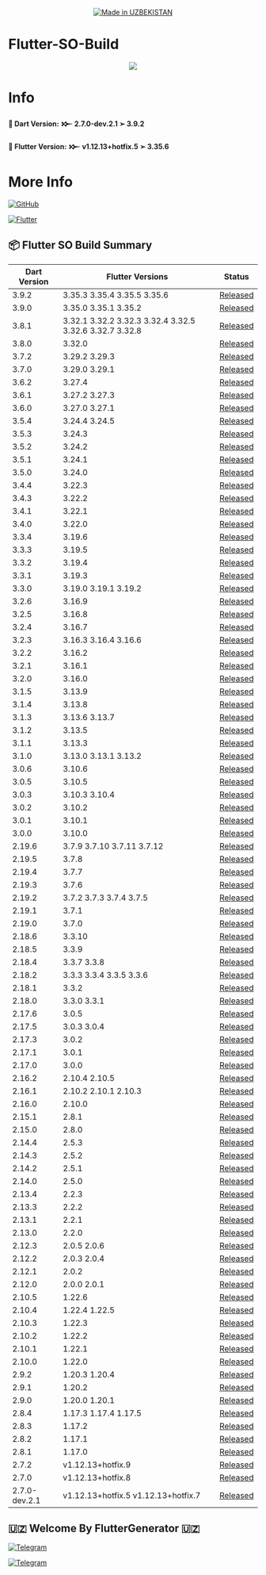 <p align="center">
<a href="https://t.me/linkuzbio"><img title="Made in UZBEKISTAN" src="https://img.shields.io/badge/MADE%20IN-UZBEKISTAN-SCRIPT?colorA=%23ff8100&colorB=%23017e40&colorC=%23ff0000&style=for-the-badge"></a>
</p>

<a name="readme-top"></a>


# Flutter-SO-Build


<p align="center"> 
<a href="https://t.me/linkuzbio"><img src="https://readme-typing-svg.herokuapp.com?font=Fira+Code&weight=800&size=35&pause=1000&color=F74848&center=true&vCenter=true&random=false&width=435&lines=Flutter-SO-Build" /></a>
</p>


# Info

**🚀 Dart Version: 𒁍 2.7.0-dev.2.1 ➢ 3.9.2**

**🚀 Flutter Version: 𒁍 v1.12.13+hotfix.5 ➢ 3.35.6**


# More Info

[![GitHub](https://img.shields.io/badge/GitHub-%2312100E?style=for-the-badge&logo=github&logoColor=white)](https://github.com/flutter)

[![Flutter](https://img.shields.io/badge/Flutter-%2302569B?style=for-the-badge&logo=flutter&logoColor=white)](https://docs.flutter.dev/install/archive)

📦 Flutter SO Build Summary
-------

| Dart Version | Flutter Versions | Status |
|-------------|------------------|--------|
| 3.9.2 | 3.35.3 3.35.4 3.35.5 3.35.6 | [Released](https://github.com/FlutterGenerator/Flutter-SO-Build/releases/tag/v3.9.2) |
| 3.9.0 | 3.35.0 3.35.1 3.35.2 | [Released](https://github.com/FlutterGenerator/Flutter-SO-Build/releases/tag/v3.9.0) |
| 3.8.1 | 3.32.1 3.32.2 3.32.3 3.32.4 3.32.5 3.32.6 3.32.7 3.32.8 | [Released](https://github.com/FlutterGenerator/Flutter-SO-Build/releases/tag/v3.8.1) |
| 3.8.0 | 3.32.0 | [Released](https://github.com/FlutterGenerator/Flutter-SO-Build/releases/tag/v3.8.0) |
| 3.7.2 | 3.29.2 3.29.3 | [Released](https://github.com/FlutterGenerator/Flutter-SO-Build/releases/tag/v3.7.2) |
| 3.7.0 | 3.29.0 3.29.1 | [Released](https://github.com/FlutterGenerator/Flutter-SO-Build/releases/tag/v3.7.0) |
| 3.6.2 | 3.27.4 | [Released](https://github.com/FlutterGenerator/Flutter-SO-Build/releases/tag/v3.6.2) |
| 3.6.1 | 3.27.2 3.27.3 | [Released](https://github.com/FlutterGenerator/Flutter-SO-Build/releases/tag/v3.6.1) |
| 3.6.0 | 3.27.0 3.27.1 | [Released](https://github.com/FlutterGenerator/Flutter-SO-Build/releases/tag/v3.6.0) |
| 3.5.4 | 3.24.4 3.24.5 | [Released](https://github.com/FlutterGenerator/Flutter-SO-Build/releases/tag/v3.5.4) |
| 3.5.3 | 3.24.3 | [Released](https://github.com/FlutterGenerator/Flutter-SO-Build/releases/tag/v3.5.3) |
| 3.5.2 | 3.24.2 | [Released](https://github.com/FlutterGenerator/Flutter-SO-Build/releases/tag/v3.5.2) |
| 3.5.1 | 3.24.1 | [Released](https://github.com/FlutterGenerator/Flutter-SO-Build/releases/tag/v3.5.1) |
| 3.5.0 | 3.24.0 | [Released](https://github.com/FlutterGenerator/Flutter-SO-Build/releases/tag/v3.5.0) |
| 3.4.4 | 3.22.3 | [Released](https://github.com/FlutterGenerator/Flutter-SO-Build/releases/tag/v3.4.4) |
| 3.4.3 | 3.22.2 | [Released](https://github.com/FlutterGenerator/Flutter-SO-Build/releases/tag/v3.4.3) |
| 3.4.1 | 3.22.1 | [Released](https://github.com/FlutterGenerator/Flutter-SO-Build/releases/tag/v3.4.1) |
| 3.4.0 | 3.22.0 | [Released](https://github.com/FlutterGenerator/Flutter-SO-Build/releases/tag/v3.4.0) |
| 3.3.4 | 3.19.6 | [Released](https://github.com/FlutterGenerator/Flutter-SO-Build/releases/tag/v3.3.4) |
| 3.3.3 | 3.19.5 | [Released](https://github.com/FlutterGenerator/Flutter-SO-Build/releases/tag/v3.3.3) |
| 3.3.2 | 3.19.4 | [Released](https://github.com/FlutterGenerator/Flutter-SO-Build/releases/tag/v3.3.2) |
| 3.3.1 | 3.19.3 | [Released](https://github.com/FlutterGenerator/Flutter-SO-Build/releases/tag/v3.3.1) |
| 3.3.0 | 3.19.0 3.19.1 3.19.2 | [Released](https://github.com/FlutterGenerator/Flutter-SO-Build/releases/tag/v3.3.0) |
| 3.2.6 | 3.16.9 | [Released](https://github.com/FlutterGenerator/Flutter-SO-Build/releases/tag/v3.2.6) |
| 3.2.5 | 3.16.8 | [Released](https://github.com/FlutterGenerator/Flutter-SO-Build/releases/tag/v3.2.5) |
| 3.2.4 | 3.16.7 | [Released](https://github.com/FlutterGenerator/Flutter-SO-Build/releases/tag/v3.2.4) |
| 3.2.3 | 3.16.3 3.16.4 3.16.6 | [Released](https://github.com/FlutterGenerator/Flutter-SO-Build/releases/tag/v3.2.3) |
| 3.2.2 | 3.16.2 | [Released](https://github.com/FlutterGenerator/Flutter-SO-Build/releases/tag/v3.2.2) |
| 3.2.1 | 3.16.1 | [Released](https://github.com/FlutterGenerator/Flutter-SO-Build/releases/tag/v3.2.1) |
| 3.2.0 | 3.16.0 | [Released](https://github.com/FlutterGenerator/Flutter-SO-Build/releases/tag/v3.2.0) |
| 3.1.5 | 3.13.9 | [Released](https://github.com/FlutterGenerator/Flutter-SO-Build/releases/tag/v3.1.5) |
| 3.1.4 | 3.13.8 | [Released](https://github.com/FlutterGenerator/Flutter-SO-Build/releases/tag/v3.1.4) |
| 3.1.3 | 3.13.6 3.13.7 | [Released](https://github.com/FlutterGenerator/Flutter-SO-Build/releases/tag/v3.1.3) |
| 3.1.2 | 3.13.5 | [Released](https://github.com/FlutterGenerator/Flutter-SO-Build/releases/tag/v3.1.2) |
| 3.1.1 | 3.13.3 | [Released](https://github.com/FlutterGenerator/Flutter-SO-Build/releases/tag/v3.1.1) |
| 3.1.0 | 3.13.0 3.13.1 3.13.2 | [Released](https://github.com/FlutterGenerator/Flutter-SO-Build/releases/tag/v3.1.0) |
| 3.0.6 | 3.10.6 | [Released](https://github.com/FlutterGenerator/Flutter-SO-Build/releases/tag/v3.0.6) |
| 3.0.5 | 3.10.5 | [Released](https://github.com/FlutterGenerator/Flutter-SO-Build/releases/tag/v3.0.5) |
| 3.0.3 | 3.10.3 3.10.4 | [Released](https://github.com/FlutterGenerator/Flutter-SO-Build/releases/tag/v3.0.3) |
| 3.0.2 | 3.10.2 | [Released](https://github.com/FlutterGenerator/Flutter-SO-Build/releases/tag/v3.0.2) |
| 3.0.1 | 3.10.1 | [Released](https://github.com/FlutterGenerator/Flutter-SO-Build/releases/tag/v3.0.1) |
| 3.0.0 | 3.10.0 | [Released](https://github.com/FlutterGenerator/Flutter-SO-Build/releases/tag/v3.0.0) |
| 2.19.6 | 3.7.9 3.7.10 3.7.11 3.7.12 | [Released](https://github.com/FlutterGenerator/Flutter-SO-Build/releases/tag/v2.19.6) |
| 2.19.5 | 3.7.8 | [Released](https://github.com/FlutterGenerator/Flutter-SO-Build/releases/tag/v2.19.5) |
| 2.19.4 | 3.7.7 | [Released](https://github.com/FlutterGenerator/Flutter-SO-Build/releases/tag/v2.19.4) |
| 2.19.3 | 3.7.6 | [Released](https://github.com/FlutterGenerator/Flutter-SO-Build/releases/tag/v2.19.3) |
| 2.19.2 | 3.7.2 3.7.3 3.7.4 3.7.5 | [Released](https://github.com/FlutterGenerator/Flutter-SO-Build/releases/tag/v2.19.2) |
| 2.19.1 | 3.7.1 | [Released](https://github.com/FlutterGenerator/Flutter-SO-Build/releases/tag/v2.19.1) |
| 2.19.0 | 3.7.0 | [Released](https://github.com/FlutterGenerator/Flutter-SO-Build/releases/tag/v2.19.0) |
| 2.18.6 | 3.3.10 | [Released](https://github.com/FlutterGenerator/Flutter-SO-Build/releases/tag/v2.18.6) |
| 2.18.5 | 3.3.9 | [Released](https://github.com/FlutterGenerator/Flutter-SO-Build/releases/tag/v2.18.5) |
| 2.18.4 | 3.3.7 3.3.8 | [Released](https://github.com/FlutterGenerator/Flutter-SO-Build/releases/tag/v2.18.4) |
| 2.18.2 | 3.3.3 3.3.4 3.3.5 3.3.6 | [Released](https://github.com/FlutterGenerator/Flutter-SO-Build/releases/tag/v2.18.2) |
| 2.18.1 | 3.3.2 | [Released](https://github.com/FlutterGenerator/Flutter-SO-Build/releases/tag/v2.18.1) |
| 2.18.0 | 3.3.0 3.3.1 | [Released](https://github.com/FlutterGenerator/Flutter-SO-Build/releases/tag/v2.18.0) |
| 2.17.6 | 3.0.5 | [Released](https://github.com/FlutterGenerator/Flutter-SO-Build/releases/tag/v2.17.6) |
| 2.17.5 | 3.0.3 3.0.4 | [Released](https://github.com/FlutterGenerator/Flutter-SO-Build/releases/tag/v2.17.5) |
| 2.17.3 | 3.0.2 | [Released](https://github.com/FlutterGenerator/Flutter-SO-Build/releases/tag/v2.17.3) |
| 2.17.1 | 3.0.1 | [Released](https://github.com/FlutterGenerator/Flutter-SO-Build/releases/tag/v2.17.1) |
| 2.17.0 | 3.0.0 | [Released](https://github.com/FlutterGenerator/Flutter-SO-Build/releases/tag/v2.17.0) |
| 2.16.2 | 2.10.4 2.10.5 | [Released](https://github.com/FlutterGenerator/Flutter-SO-Build/releases/tag/v2.16.2) |
| 2.16.1 | 2.10.2 2.10.1 2.10.3 | [Released](https://github.com/FlutterGenerator/Flutter-SO-Build/releases/tag/v2.16.1) |
| 2.16.0 | 2.10.0 | [Released](https://github.com/FlutterGenerator/Flutter-SO-Build/releases/tag/v2.16.0) |
| 2.15.1 | 2.8.1 | [Released](https://github.com/FlutterGenerator/Flutter-SO-Build/releases/tag/v2.15.1) |
| 2.15.0 | 2.8.0 | [Released](https://github.com/FlutterGenerator/Flutter-SO-Build/releases/tag/v2.15.0) |
| 2.14.4 | 2.5.3 | [Released](https://github.com/FlutterGenerator/Flutter-SO-Build/releases/tag/v2.14.4) |
| 2.14.3 | 2.5.2 | [Released](https://github.com/FlutterGenerator/Flutter-SO-Build/releases/tag/v2.14.3) |
| 2.14.2 | 2.5.1 | [Released](https://github.com/FlutterGenerator/Flutter-SO-Build/releases/tag/v2.14.2) |
| 2.14.0 | 2.5.0 | [Released](https://github.com/FlutterGenerator/Flutter-SO-Build/releases/tag/v2.14.0) |
| 2.13.4 | 2.2.3 | [Released](https://github.com/FlutterGenerator/Flutter-SO-Build/releases/tag/v2.13.4) |
| 2.13.3 | 2.2.2 | [Released](https://github.com/FlutterGenerator/Flutter-SO-Build/releases/tag/v2.13.3) |
| 2.13.1 | 2.2.1 | [Released](https://github.com/FlutterGenerator/Flutter-SO-Build/releases/tag/v2.13.1) |
| 2.13.0 | 2.2.0 | [Released](https://github.com/FlutterGenerator/Flutter-SO-Build/releases/tag/v2.13.0) |
| 2.12.3 | 2.0.5 2.0.6 | [Released](https://github.com/FlutterGenerator/Flutter-SO-Build/releases/tag/v2.12.3) |
| 2.12.2 | 2.0.3 2.0.4 | [Released](https://github.com/FlutterGenerator/Flutter-SO-Build/releases/tag/v2.12.2) |
| 2.12.1 | 2.0.2 | [Released](https://github.com/FlutterGenerator/Flutter-SO-Build/releases/tag/v2.12.1) |
| 2.12.0 | 2.0.0 2.0.1 | [Released](https://github.com/FlutterGenerator/Flutter-SO-Build/releases/tag/v2.12.0) |
| 2.10.5 | 1.22.6 | [Released](https://github.com/FlutterGenerator/Flutter-SO-Build/releases/tag/v2.10.5) |
| 2.10.4 | 1.22.4 1.22.5 | [Released](https://github.com/FlutterGenerator/Flutter-SO-Build/releases/tag/v2.10.4) |
| 2.10.3 | 1.22.3 | [Released](https://github.com/FlutterGenerator/Flutter-SO-Build/releases/tag/v2.10.3) |
| 2.10.2 | 1.22.2 | [Released](https://github.com/FlutterGenerator/Flutter-SO-Build/releases/tag/v2.10.2) |
| 2.10.1 | 1.22.1 | [Released](https://github.com/FlutterGenerator/Flutter-SO-Build/releases/tag/v2.10.1) |
| 2.10.0 | 1.22.0 | [Released](https://github.com/FlutterGenerator/Flutter-SO-Build/releases/tag/v2.10.0) |
| 2.9.2 | 1.20.3 1.20.4 | [Released](https://github.com/FlutterGenerator/Flutter-SO-Build/releases/tag/v2.9.2) |
| 2.9.1 | 1.20.2 | [Released](https://github.com/FlutterGenerator/Flutter-SO-Build/releases/tag/v2.9.1) |
| 2.9.0 | 1.20.0 1.20.1 | [Released](https://github.com/FlutterGenerator/Flutter-SO-Build/releases/tag/v2.9.0) |
| 2.8.4 | 1.17.3 1.17.4 1.17.5 | [Released](https://github.com/FlutterGenerator/Flutter-SO-Build/releases/tag/v2.8.4) |
| 2.8.3 | 1.17.2 | [Released](https://github.com/FlutterGenerator/Flutter-SO-Build/releases/tag/v2.8.3) |
| 2.8.2 | 1.17.1 | [Released](https://github.com/FlutterGenerator/Flutter-SO-Build/releases/tag/v2.8.2) |
| 2.8.1 | 1.17.0 | [Released](https://github.com/FlutterGenerator/Flutter-SO-Build/releases/tag/v2.8.1) |
| 2.7.2 | v1.12.13+hotfix.9 | [Released](https://github.com/FlutterGenerator/Flutter-SO-Build/releases/tag/v2.7.2) |
| 2.7.0 | v1.12.13+hotfix.8 | [Released](https://github.com/FlutterGenerator/Flutter-SO-Build/releases/tag/v2.7.0) |
| 2.7.0-dev.2.1 | v1.12.13+hotfix.5 v1.12.13+hotfix.7 | [Released](https://github.com/FlutterGenerator/Flutter-SO-Build/releases/tag/v2.7.0-dev.2.1) |


## 🇺🇿 Welcome By FlutterGenerator 🇺🇿

[![Telegram](https://img.shields.io/badge/TELEGRAM-CHANNEL-red?style=for-the-badge&logo=telegram)](https://t.me/linkuzbio)
  </a><p>
[![Telegram](https://img.shields.io/badge/TELEGRAM-OWNER-red?style=for-the-badge&logo=telegram)](https://t.me/tojik_proof_93)
</p>
